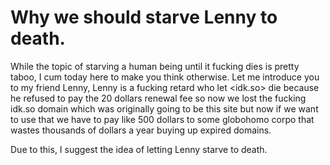 # Why we should starve Lenny to death.

While the topic of starving a human being until it fucking dies is pretty taboo, I cum today here to make you think otherwise. Let me introduce you to my friend Lenny, Lenny is a fucking retard who let <idk.so> die because he refused to pay the 20 dollars renewal fee so now we lost the fucking idk.so domain which was originally going to be this site but now if we want to use that we have to pay like 500 dollars to some globohomo corpo that wastes thousands of dollars a year buying up expired domains.

Due to this, I suggest the idea of letting Lenny starve to death.